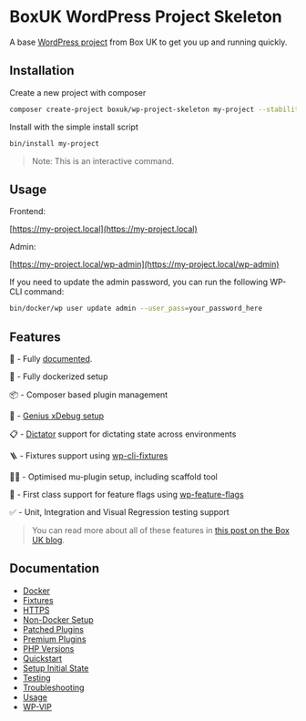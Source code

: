 # BoxUK WordPress Project Skeleton

A base [WordPress project](https://github.com/boxuk/wp-project-skeleton) from Box UK to get you up and running quickly.


## Installation

Create a new project with composer

```bash
composer create-project boxuk/wp-project-skeleton my-project --stability=dev
```

Install with the simple install script

```bash
bin/install my-project
```

> Note: This is an interactive command.

## Usage

Frontend:

[https://my-project.local](https://my-project.local)

Admin:

[https://my-project.local/wp-admin](https://my-project.local/wp-admin)


If you need to update the admin password, you can run the following WP-CLI command:

```sh
bin/docker/wp user update admin --user_pass=your_password_here
```

## Features

📕 - Fully [documented](https://github.com/boxuk/wp-packages/blob/main/docs/index.md).

🐳 - Fully dockerized setup

📦 - Composer based plugin management

🧠 - [Genius xDebug setup](https://strayobject.medium.com/php-docker-and-xdebug-with-no-performance-loss-261ad89efd6e)

📋 - [Dictator](https://github.com/boxuk/dictator/) support for dictating state across environments

🪜 - Fixtures support using [wp-cli-fixtures](https://github.com/nlemoine/wp-cli-fixtures)

🏋️‍♀️ - Optimised mu-plugin setup, including scaffold tool

🚩 - First class support for feature flags using [wp-feature-flags](https://github.com/boxuk/wp-feature-flags)

✅ - Unit, Integration and Visual Regression testing support

> You can read more about all of these features in [this post on the Box UK blog](https://www.boxuk.com/insight/how-we-develop-wordpress-sites/).

## Documentation

- [Docker](./skeleton/docker-setup.md)
- [Fixtures](./skeleton/fixtures.md)
- [HTTPS](./skeleton/https.md)
- [Non-Docker Setup](./skeleton/non-docker-setup.md)
- [Patched Plugins](./skeleton/patched-plugins.md)
- [Premium Plugins](./skeleton/premium-plugins.md)
- [PHP Versions](./skeleton/php-versions.md)
- [Quickstart](./skeleton/quickstart.md)
- [Setup Initial State](./skeleton/setup-initial-state.md)
- [Testing](./skeleton/testing.md)
- [Troubleshooting](./skeleton/troubleshooting.md)
- [Usage](./skeleton/usage.md)
- [WP-VIP](./skeleton/vip.md)
